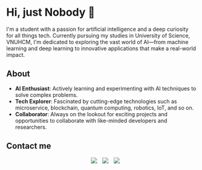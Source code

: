 # Hi, just Nobody 👋
I'm a student with a passion for artificial intelligence and a deep curiosity for all things tech. Currently pursuing my studies in University of Science, VNUHCM, I'm dedicated to exploring the vast world of AI—from machine learning and deep learning to innovative applications that make a real-world impact.

## About
* **AI Enthusiast**: Actively learning and experimenting with AI techniques to solve complex problems.
* **Tech Explorer**: Fascinated by cutting-edge technologies such as microservice, blockchain, quantum computing, robotics, IoT, and so on.
* **Collaborator**: Always on the lookout for exciting projects and opportunities to collaborate with like-minded developers and researchers.

## Contact me

<div align="center" class="icons-social" style="margin-left: 10px;">
<a style="margin-left: 10px;" target="_blank" href="https://www.linkedin.com/in/lexuanvu65/">
<img src="https://img.icons8.com/doodle/40/000000/linkedin--v2.png"></a>
<a style="margin-left: 10px;" target="_blank" href="https://www.facebook.com/vu.lexuan.65">
<img src="https://img.icons8.com/doodle/40/000000/facebook-new--v2.png"></a>
<a style="margin-left: 10px;" target="_blank" href="https://www.instagram.com/mrnobodyy.65/">
<img src="https://img.icons8.com/doodle/40/000000/instagram-new--v2.png"></a>
</div>
